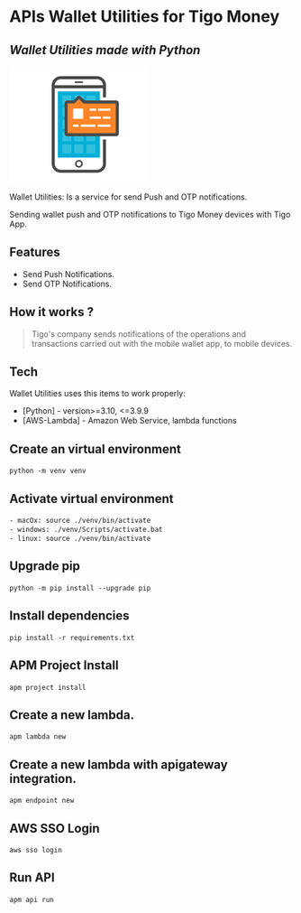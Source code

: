 # APIs Wallet Utilities for Tigo Money

## _Wallet Utilities made with Python_

![x][def]

[def]: /img/icon_utilities.png

Wallet Utilities: Is a service for send Push and OTP notifications.

Sending wallet push and OTP notifications to Tigo Money devices with Tigo App.

## Features

- Send Push Notifications.
- Send OTP Notifications.

## How it works ?

> Tigo's company sends notifications of the operations and transactions carried out with the mobile wallet app, to mobile devices.

## Tech

Wallet Utilities uses this items to work properly:

- [Python] - version>=3.10, <=3.9.9
- [AWS-Lambda] - Amazon Web Service, lambda functions

## Create an virtual environment

```shell
python -m venv venv
```

## Activate virtual environment

```shell
- macOx: source ./venv/bin/activate
- windows: ./venv/Scripts/activate.bat
- linux: source ./venv/bin/activate
```

## Upgrade pip

```shell
python -m pip install --upgrade pip
```

## Install dependencies

```shell
pip install -r requirements.txt
```

## APM Project Install

```shell
apm project install
```

## Create a new lambda.

```shell
apm lambda new
```

## Create a new lambda with apigateway integration.

```shell
apm endpoint new
```

## AWS SSO Login

```shell
aws sso login
```

## Run API

```shell
apm api run
```
